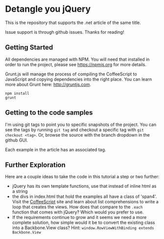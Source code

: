 # Detangle you jQuery

This is the repository that supports the .net article of the same title.

Issue support is through github issues. Thanks for reading!

## Getting Started

All dependencies are managed with NPM. You will need that installed in
order to run the project, please see https://npmjs.org for more details.

Grunt.js will manage the process of compiling the CoffeeScript to
JavaScript and copying dependencies into the right place. You can learn
more about Grunt here: http://gruntjs.com.

```
npm install
grunt
```

## Getting to the code samples

I'm using git tags to point you to specific snapshots of the project.
You can see the tags by running `git tag` and checkout a specific tag
with `git checkout <tag>`. Or, browse the source with the branch
dropdown in the github GUI.

Each example in the article has an associated tag.

## Further Exploration

Here are a couple ideas to take the code in this tutorial a step or two
further:

- jQuery has its own template functions, use that instead of inline html as a
  string
- the divs in index.html that hold the examples all have a class of
  'span4'. Visit the [CoffeeScript](http://coffeescript.org) site and learn about list
  comprehensions to write a loop that creates the views. How does that
  compare to the `.each` function that comes with jQuery? Which would
  you prefer to use.
- If the requirements continue to grow and it seems we need a more
  complete solution, how simple would it be to convert the existing class into a
  Backbone.View class? Hint: `window.RowViewWithBinding extends
  Backbone.View`
